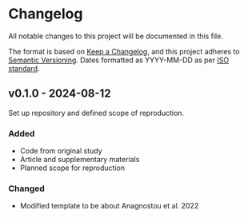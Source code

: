 # Changelog

All notable changes to this project will be documented in this file.

The format is based on [Keep a Changelog](https://keepachangelog.com/en/1.1.0/),
and this project adheres to [Semantic Versioning](https://semver.org/spec/v2.0.0.html). Dates formatted as YYYY-MM-DD as per [ISO standard](https://www.iso.org/iso-8601-date-and-time-format.html).

## v0.1.0 - 2024-08-12

Set up repository and defined scope of reproduction.

### Added

* Code from original study
* Article and supplementary materials
* Planned scope for reproduction

### Changed

* Modified template to be about Anagnostou et al. 2022